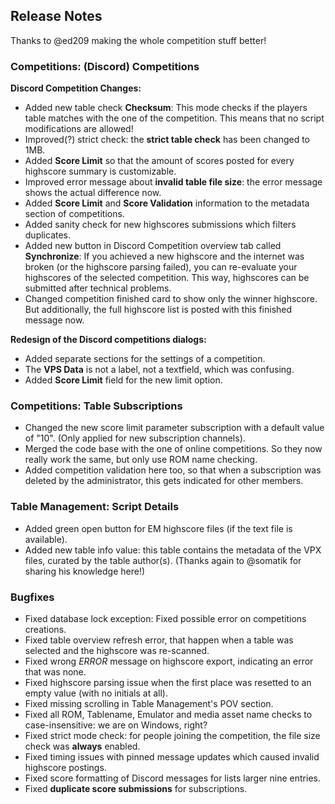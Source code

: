 ## Release Notes

Thanks to @ed209 making the whole competition stuff better!

### Competitions: (Discord) Competitions

**Discord Competition Changes:**

 - Added new table check **Checksum**: This mode checks if the players table matches with the one of the competition. This means that no script modifications are allowed!
 - Improved(?) strict check: the **strict table check** has been changed to 1MB.
 - Added **Score Limit** so that the amount of scores posted for every highscore summary is customizable.
 - Improved error message about **invalid table file size**: the error message shows the actual difference now.
 - Added **Score Limit** and **Score Validation** information to the metadata section of competitions.
 - Added sanity check for new highscores submissions which filters duplicates.
 - Added new button in Discord Competition overview tab called **Synchronize**: If you achieved a new highscore and the internet was broken (or the highscore parsing failed), you can re-evaluate your highscores of the selected competition. This way, highscores can be submitted after technical problems. 
 - Changed competition finished card to show only the winner highscore. But additionally, the full highscore list is posted with this finished message now.

**Redesign of the Discord competitions dialogs:**

 - Added separate sections for the settings of a competition.
 - The **VPS Data** is not a label, not a textfield, which was confusing.
 - Added **Score Limit** field for the new limit option.

### Competitions: Table Subscriptions

- Changed the new score limit parameter subscription with a default value of "10". (Only applied for new subscription channels).
- Merged the code base with the one of online competitions. So they now really work the same, but only use ROM name checking.
- Added competition validation here too, so that when a subscription was deleted by the administrator, this gets indicated for other members.

### Table Management: Script Details

- Added green open button for EM highscore files (if the text file is available).
- Added new table info value: this table contains the metadata of the VPX files, curated by the table author(s).  (Thanks again to @somatik for sharing his knowledge here!)

### Bugfixes

- Fixed database lock exception: Fixed possible error on competitions creations.
- Fixed table overview refresh error, that happen when a table was selected and the highscore was re-scanned.
- Fixed wrong _ERROR_ message on highscore export, indicating an error that was none.
- Fixed highscore parsing issue when the first place was resetted to an empty value (with no initials at all).
- Fixed missing scrolling in Table Management's POV section.
- Fixed all ROM, Tablename, Emulator and media asset name checks to case-insensitive: we are on Windows, right?
- Fixed strict mode check: for people joining the competition, the file size check was **always** enabled.
- Fixed timing issues with pinned message updates which caused invalid highscore postings.
- Fixed score formatting of Discord messages for lists larger nine entries.
- Fixed **duplicate score submissions** for subscriptions.
